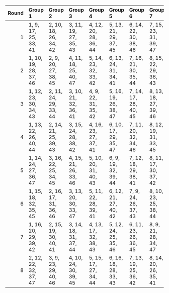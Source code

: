 |   Round | Group 1               | Group 2               | Group 3               | Group 4               | Group 5               | Group 6               | Group 7               | Group 8           |
|--------:|:----------------------|:----------------------|:----------------------|:----------------------|:----------------------|:----------------------|:----------------------|:------------------|
|       1 | 1, 9, 17, 25, 33, 41  | 2, 10, 18, 26, 34, 42 | 3, 11, 19, 27, 35, 43 | 4, 12, 20, 28, 36, 44 | 5, 13, 21, 29, 37, 45 | 6, 14, 22, 30, 38, 46 | 7, 15, 23, 31, 39, 47 | 8, 16, 24, 32, 40 |
|       2 | 1, 10, 19, 28, 37, 46 | 2, 9, 20, 27, 38, 45  | 4, 11, 18, 25, 40, 47 | 5, 14, 23, 32, 33, 42 | 6, 13, 24, 31, 34, 41 | 7, 16, 21, 30, 35, 44 | 8, 15, 22, 29, 36, 43 | 3, 12, 17, 26, 39 |
|       3 | 1, 12, 23, 30, 34, 43 | 2, 11, 24, 29, 33, 44 | 3, 10, 21, 32, 36, 41 | 4, 9, 22, 31, 35, 42  | 5, 16, 19, 26, 38, 47 | 7, 14, 17, 28, 40, 45 | 8, 13, 18, 27, 39, 46 | 6, 15, 20, 25, 37 |
|       4 | 1, 13, 22, 26, 40, 44 | 2, 14, 21, 25, 39, 43 | 3, 15, 24, 28, 38, 42 | 4, 16, 23, 27, 37, 41 | 6, 10, 17, 29, 35, 47 | 7, 11, 20, 32, 34, 46 | 8, 12, 19, 31, 33, 45 | 5, 9, 18, 30, 36  |
|       5 | 1, 14, 24, 27, 36, 47 | 3, 16, 22, 25, 34, 45 | 4, 15, 21, 26, 33, 46 | 5, 10, 20, 31, 40, 43 | 6, 9, 19, 32, 39, 44  | 7, 12, 18, 29, 38, 41 | 8, 11, 17, 30, 37, 42 | 2, 13, 23, 28, 35 |
|       6 | 1, 15, 18, 32, 35, 45 | 2, 16, 17, 31, 36, 46 | 3, 13, 20, 30, 33, 47 | 5, 11, 22, 28, 39, 41 | 6, 12, 21, 27, 40, 42 | 7, 9, 24, 26, 37, 43  | 8, 10, 23, 25, 38, 44 | 4, 14, 19, 29, 34 |
|       7 | 1, 16, 20, 29, 39, 42 | 2, 15, 19, 30, 40, 41 | 3, 14, 18, 31, 37, 44 | 4, 13, 17, 32, 38, 43 | 5, 12, 24, 25, 35, 46 | 6, 11, 23, 26, 36, 45 | 8, 9, 21, 28, 34, 47  | 7, 10, 22, 27, 33 |
|       8 | 2, 12, 22, 32, 37, 47 | 3, 9, 23, 29, 40, 46  | 4, 10, 24, 30, 39, 45 | 5, 15, 17, 27, 34, 44 | 6, 16, 18, 28, 33, 43 | 7, 13, 19, 25, 36, 42 | 8, 14, 20, 26, 35, 41 | 1, 11, 21, 31, 38 |